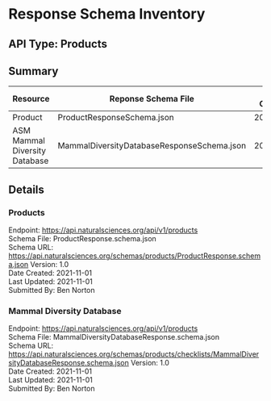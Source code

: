 # Response Schema Inventory
## API Type: Products

## Summary  
| Resource                      | Reponse Schema File                        | Date Created | Version |
| ----------------------------- | ------------------------------------------ | ------------ | ------- |
| Product                       | ProductResponseSchema.json                 | 20211101     | 1       |
| ASM Mammal Diversity Database | MammalDiversityDatabaseResponseSchema.json | 20211101     | 1       |

## Details   
### Products  
Endpoint: https://api.naturalsciences.org/api/v1/products  
Schema File:  ProductResponse.schema.json  
Schema URL: https://api.naturalsciences.org/schemas/products/ProductResponse.schema.json
Version: 1.0  
Date Created: 2021-11-01  
Last Updated: 2021-11-01  
Submitted By: Ben Norton  
  
### Mammal Diversity Database   
Endpoint: https://api.naturalsciences.org/api/v1/products  
Schema File:  MammalDiversityDatabaseResponse.schema.json  
Schema URL: https://api.naturalsciences.org/schemas/products/checklists/MammalDiversityDatabaseResponse.schema.json
Version: 1.0   
Date Created: 2021-11-01  
Last Updated: 2021-11-01  
Submitted By: Ben Norton  
